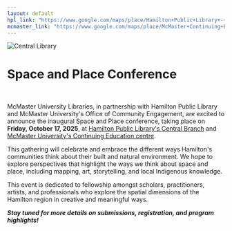 ```yaml
---
layout: default
hpl_link: "https://www.google.com/maps/place/Hamilton+Public+Library+-+Central+Library/@43.2591682,-79.8729722,17z/data=!3m1!4b1!4m6!3m5!1s0x882c9b83cff8c4a7:0x3afc884c7eec4970!8m2!3d43.2591643!4d-79.8703973!16s%2Fg%2F1tfq58_k?entry=tts&g_ep=EgoyMDI1MDYyMy4yIPu8ASoASAFQAw%3D%3D&skid=a4f273f2-6651-48ab-967d-a5834a1af46e"
mcmaster_link: "https://www.google.com/maps/place/McMaster+Continuing+Education/@43.2572786,-79.8716939,17z/data=!3m2!4b1!5s0x882c9b83994cd1ad:0x7172a94b7544117!4m6!3m5!1s0x882c9b4347d2cf61:0x8ee2e2718bb4c832!8m2!3d43.2572747!4d-79.869119!16s%2Fg%2F11vx6zcfmb?entry=tts&g_ep=EgoyMDI1MDYyMy4yIPu8ASoASAFQAw%3D%3D&skid=c3d2a597-7aca-41af-9c8c-434c6769bcca"
---
```


<div class="home-header">
    <div class="logo-container">
        <img src="{{ site.baseurl }}/assets/images/mcmaster-logo-and-name.png" alt="McMaster University Logo" style="display: none"> <!-- hidden
        -->
    </div>
    <div class="image-box" style="position: relative; ">
        <img src="{{ site.baseurl }}/assets/images/Central-Library-img-2.webp" alt="Central Library"> 
    </div>
    
</div>

<h1 class="post-title">Space and Place Conference</h1>
<br />

McMaster University Libraries, in partnership with Hamilton Public Library and McMaster University's Office of Community Engagement, are excited to announce the inaugural Space and Place conference, taking place on **Friday, October 17, 2025**, at [Hamilton Public Library's Central Branch]({{page.hpl_link}}) and [McMaster University's Continuing Education centre]({{page.mcmaster_link}}).

This gathering will celebrate and embrace the different ways Hamilton's communities think about their built and natural environment. We hope to explore perspectives that highlight the ways we think about space and place, including mapping, art, storytelling, and local Indigenous knowledge.

This event is dedicated to fellowship amongst scholars, practitioners, artists, and professionals who explore the spatial dimensions of the Hamilton region in creative and meaningful ways.

_**Stay tuned for more details on submissions, registration, and program highlights!**_

<!--

</div>

---

<!--
h1 class="post-title">News</h1>

<ul class="listing">
{% for post in site.posts %}
  <li class="listing-item">
   <p><a href="{{ site.baseurl }}{{ post.url }}">{{ post.title }} | {{ post.date | date: "%B %-d, %Y" }}</a></p>
    <div>
        {{ post.excerpt }}<a class="excerpt" href="{{ site.baseurl }}{{ post.url }}"> Keep reading...</a>
    </div>
  </li>

{% endfor %}
</ul>
-->
